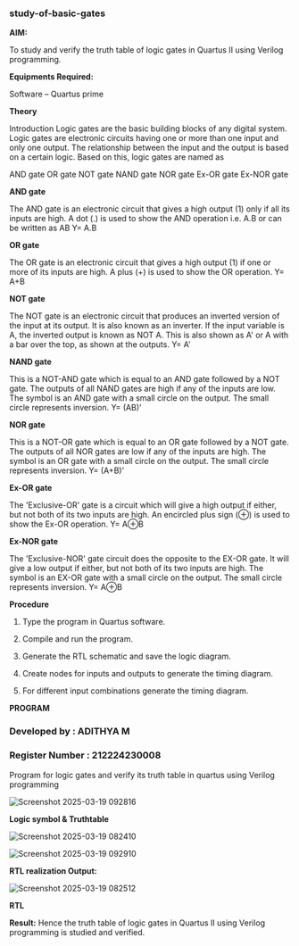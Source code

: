 ### study-of-basic-gates

**AIM:** 

To study and verify the truth table of logic gates in Quartus II using Verilog programming.

**Equipments Required:**

Software – Quartus prime 

**Theory**

Introduction Logic gates are the basic building blocks of any digital system. Logic gates are electronic circuits having one or more than one input and only one output. The relationship between the input and the output is based on a certain logic. Based on this, logic gates are named as

AND gate OR gate NOT gate NAND gate NOR gate Ex-OR gate Ex-NOR gate

**AND gate**

The AND gate is an electronic circuit that gives a high output (1) only if all its inputs are high. A dot (.) is used to show the AND operation i.e. A.B or can be written as AB
Y= A.B

**OR gate** 

The OR gate is an electronic circuit that gives a high output (1) if one or more of its inputs are high. A plus (+) is used to show the OR operation.
Y= A+B

**NOT gate**

The NOT gate is an electronic circuit that produces an inverted version of the input at its output. It is also known as an inverter. If the input variable is A, the inverted output is known as NOT A. This is also shown as A' or A with a bar over the top, as shown at the outputs.
Y= A'

**NAND gate**

This is a NOT-AND gate which is equal to an AND gate followed by a NOT gate. The outputs of all NAND gates are high if any of the inputs are low. The symbol is an AND gate with a small circle on the output. The small circle represents inversion.
Y= (AB)’

**NOR gate**

This is a NOT-OR gate which is equal to an OR gate followed by a NOT gate. The outputs of all NOR gates are low if any of the inputs are high. The symbol is an OR gate with a small circle on the output. The small circle represents inversion.
Y= (A+B)’

**Ex-OR gate**

The 'Exclusive-OR' gate is a circuit which will give a high output if either, but not both of its two inputs are high. An encircled plus sign (⊕) is used to show the Ex-OR operation.
Y= A⊕B

**Ex-NOR gate**

The 'Exclusive-NOR' gate circuit does the opposite to the EX-OR gate. It will give a low output if either, but not both of its two inputs are high. The symbol is an EX-OR gate with a small circle on the output. The small circle represents inversion.
Y= A⊕B

**Procedure** 

1.	Type the program in Quartus software.

2.	Compile and run the program.

3.	Generate the RTL schematic and save the logic diagram.

4.	Create nodes for inputs and outputs to generate the timing diagram.

5.	For different input combinations generate the timing diagram.


**PROGRAM**

### Developed by : ADITHYA M
### Register Number : 212224230008

Program for logic gates and verify its truth table in quartus using Verilog programming

![Screenshot 2025-03-19 092816](https://github.com/user-attachments/assets/475b1c00-6e08-4835-9031-0abc1901b3d9)

 
**Logic symbol & Truthtable**

![Screenshot 2025-03-19 082410](https://github.com/user-attachments/assets/c5f53339-a92c-407e-9fef-cc9fe9286849)

![Screenshot 2025-03-19 092910](https://github.com/user-attachments/assets/ed26d1b2-2d75-46b3-8857-f29e1a87d75d)


**RTL realization Output:** 

![Screenshot 2025-03-19 082512](https://github.com/user-attachments/assets/1c17ab7a-94e0-4122-8259-dcaee07c0313)


**RTL**

**Result:**
Hence the truth table of logic gates in Quartus II using Verilog programming is studied and verified.


